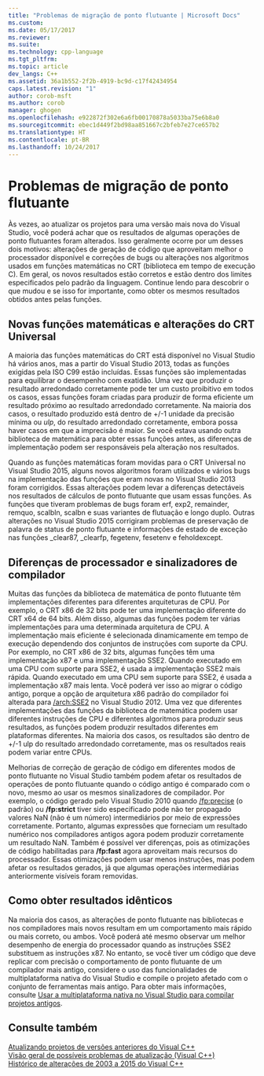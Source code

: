 ```yaml
---
title: "Problemas de migração de ponto flutuante | Microsoft Docs"
ms.custom: 
ms.date: 05/17/2017
ms.reviewer: 
ms.suite: 
ms.technology: cpp-language
ms.tgt_pltfrm: 
ms.topic: article
dev_langs: C++
ms.assetid: 36a1b552-2f2b-4919-bc9d-c17f42434954
caps.latest.revision: "1"
author: corob-msft
ms.author: corob
manager: ghogen
ms.openlocfilehash: e922872f302e6a6fb00170878a5033ba75e6b8a0
ms.sourcegitcommit: ebec1d449f2bd98aa851667c2bfeb7e27ce657b2
ms.translationtype: HT
ms.contentlocale: pt-BR
ms.lasthandoff: 10/24/2017
---
```

# <a name="floating-point-migration-issues"></a>Problemas de migração de ponto flutuante  
  
Às vezes, ao atualizar os projetos para uma versão mais nova do Visual Studio, você poderá achar que os resultados de algumas operações de ponto flutuantes foram alterados. Isso geralmente ocorre por um desses dois motivos: alterações de geração de código que aproveitam melhor o processador disponível e correções de bugs ou alterações nos algoritmos usados em funções matemáticas no CRT (biblioteca em tempo de execução C). Em geral, os novos resultados estão corretos e estão dentro dos limites especificados pelo padrão da linguagem. Continue lendo para descobrir o que mudou e se isso for importante, como obter os mesmos resultados obtidos antes pelas funções.  

## <a name="new-math-functions-and-universal-crt-changes"></a>Novas funções matemáticas e alterações do CRT Universal  
  
A maioria das funções matemáticas do CRT está disponível no Visual Studio há vários anos, mas a partir do Visual Studio 2013, todas as funções exigidas pela ISO C99 estão incluídas. Essas funções são implementadas para equilibrar o desempenho com exatidão. Uma vez que produzir o resultado arredondado corretamente pode ter um custo proibitivo em todos os casos, essas funções foram criadas para produzir de forma eficiente um resultado próximo ao resultado arredondado corretamente. Na maioria dos casos, o resultado produzido está dentro de +/-1 unidade da precisão mínima ou *ulp*, do resultado arredondado corretamente, embora possa haver casos em que a imprecisão é maior. Se você estava usando outra biblioteca de matemática para obter essas funções antes, as diferenças de implementação podem ser responsáveis pela alteração nos resultados.   
    
Quando as funções matemáticas foram movidas para o CRT Universal no Visual Studio 2015, alguns novos algoritmos foram utilizados e vários bugs na implementação das funções que eram novas no Visual Studio 2013 foram corrigidos. Essas alterações podem levar a diferenças detectáveis nos resultados de cálculos de ponto flutuante que usam essas funções. As funções que tiveram problemas de bugs foram erf, exp2, remainder, remquo, scalbln, scalbn e suas variantes de flutuação e longo duplo.  Outras alterações no Visual Studio 2015 corrigiram problemas de preservação de palavra de status de ponto flutuante e informações de estado de exceção nas funções _clear87, _clearfp, fegetenv, fesetenv e feholdexcept.  
  
## <a name="processor-differences-and-compiler-flags"></a>Diferenças de processador e sinalizadores de compilador  
  
Muitas das funções da biblioteca de matemática de ponto flutuante têm implementações diferentes para diferentes arquiteturas de CPU. Por exemplo, o CRT x86 de 32 bits pode ter uma implementação diferente do CRT x64 de 64 bits. Além disso, algumas das funções podem ter várias implementações para uma determinada arquitetura de CPU. A implementação mais eficiente é selecionada dinamicamente em tempo de execução dependendo dos conjuntos de instruções com suporte da CPU. Por exemplo, no CRT x86 de 32 bits, algumas funções têm uma implementação x87 e uma implementação SSE2. Quando executado em uma CPU com suporte para SSE2, é usada a implementação SSE2 mais rápida. Quando executado em uma CPU sem suporte para SSE2, é usada a implementação x87 mais lenta. Você poderá ver isso ao migrar o código antigo, porque a opção de arquitetura x86 padrão do compilador foi alterada para [/arch:SSE2](../build/reference/arch-x86.md) no Visual Studio 2012. Uma vez que diferentes implementações das funções da biblioteca de matemática podem usar diferentes instruções de CPU e diferentes algoritmos para produzir seus resultados, as funções podem produzir resultados diferentes em plataformas diferentes. Na maioria dos casos, os resultados são dentro de +/-1 ulp do resultado arredondado corretamente, mas os resultados reais podem variar entre CPUs.  
  
Melhorias de correção de geração de código em diferentes modos de ponto flutuante no Visual Studio também podem afetar os resultados de operações de ponto flutuante quando o código antigo é comparado com o novo, mesmo ao usar os mesmos sinalizadores de compilador. Por exemplo, o código gerado pelo Visual Studio 2010 quando [/fp:precise](../build/reference/fp-specify-floating-point-behavior.md) (o padrão) ou **/fp:strict** tiver sido especificado pode não ter propagado valores NaN (não é um número) intermediários por meio de expressões corretamente. Portanto, algumas expressões que forneciam um resultado numérico nos compiladores antigos agora podem produzir corretamente um resultado NaN. Também é possível ver diferenças, pois as otimizações de código habilitadas para **/fp:fast** agora aproveitam mais recursos do processador. Essas otimizações podem usar menos instruções, mas podem afetar os resultados gerados, já que algumas operações intermediárias anteriormente visíveis foram removidas.  
  
## <a name="how-to-get-identical-results"></a>Como obter resultados idênticos  
  
Na maioria dos casos, as alterações de ponto flutuante nas bibliotecas e nos compiladores mais novos resultam em um comportamento mais rápido ou mais correto, ou ambos. Você poderá até mesmo observar um melhor desempenho de energia do processador quando as instruções SSE2 substituem as instruções x87. No entanto, se você tiver um código que deve replicar com precisão o comportamento de ponto flutuante de um compilador mais antigo, considere o uso das funcionalidades de multiplataforma nativa do Visual Studio e compile o projeto afetado com o conjunto de ferramentas mais antigo. Para obter mais informações, consulte [Usar a multiplataforma nativa no Visual Studio para compilar projetos antigos](use-native-multi-targeting.md).  
  
## <a name="see-also"></a>Consulte também  
  
[Atualizando projetos de versões anteriores do Visual C++](upgrading-projects-from-earlier-versions-of-visual-cpp.md)  
[Visão geral de possíveis problemas de atualização (Visual C++)](overview-of-potential-upgrade-issues-visual-cpp.md)  
[Histórico de alterações de 2003 a 2015 do Visual C++](visual-cpp-change-history-2003-2015.md)  
